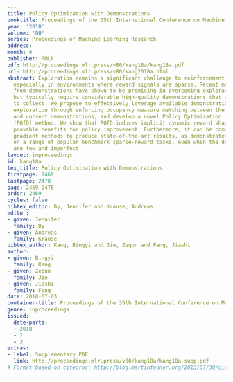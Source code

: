```yaml
---
title: Policy Optimization with Demonstrations
booktitle: Proceedings of the 35th International Conference on Machine Learning
year: '2018'
volume: '80'
series: Proceedings of Machine Learning Research
address: 
month: 0
publisher: PMLR
pdf: http://proceedings.mlr.press/v80/kang18a/kang18a.pdf
url: http://proceedings.mlr.press/v80/kang2018a.html
abstract: Exploration remains a significant challenge to reinforcement learning methods,
  especially in environments where reward signals are sparse. Recent methods of learning
  from demonstrations have shown to be promising in overcoming exploration difficulties
  but typically require considerable high-quality demonstrations that are difficult
  to collect. We propose to effectively leverage available demonstrations to guide
  exploration through enforcing occupancy measure matching between the learned policy
  and current demonstrations, and develop a novel Policy Optimization from Demonstration
  (POfD) method. We show that POfD induces implicit dynamic reward shaping and brings
  provable benefits for policy improvement. Furthermore, it can be combined with policy
  gradient methods to produce state-of-the-art results, as demonstrated experimentally
  on a range of popular benchmark sparse-reward tasks, even when the demonstrations
  are few and imperfect.
layout: inproceedings
id: kang18a
tex_title: Policy Optimization with Demonstrations
firstpage: 2469
lastpage: 2478
page: 2469-2478
order: 2469
cycles: false
bibtex_editor: Dy, Jennifer and Krause, Andreas
editor:
- given: Jennifer
  family: Dy
- given: Andreas
  family: Krause
bibtex_author: Kang, Bingyi and Jie, Zequn and Feng, Jiashi
author:
- given: Bingyi
  family: Kang
- given: Zequn
  family: Jie
- given: Jiashi
  family: Feng
date: 2018-07-03
container-title: Proceedings of the 35th International Conference on Machine Learning
genre: inproceedings
issued:
  date-parts:
  - 2018
  - 7
  - 3
extras:
- label: Supplementary PDF
  link: http://proceedings.mlr.press/v80/kang18a/kang18a-supp.pdf
# Format based on citeproc: http://blog.martinfenner.org/2013/07/30/citeproc-yaml-for-bibliographies/
---
```

